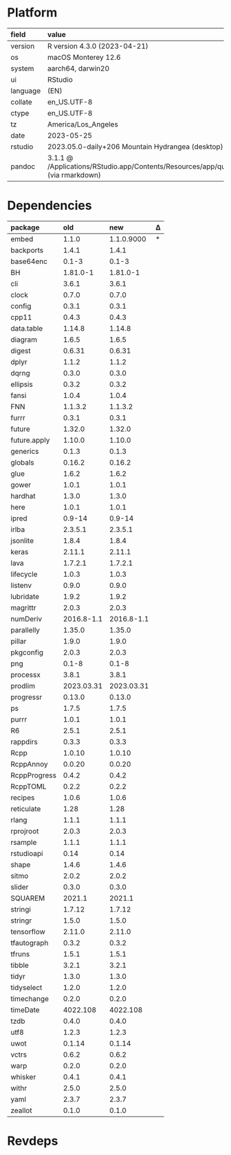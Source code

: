 # Platform

|field    |value                                                                                      |
|:--------|:------------------------------------------------------------------------------------------|
|version  |R version 4.3.0 (2023-04-21)                                                               |
|os       |macOS Monterey 12.6                                                                        |
|system   |aarch64, darwin20                                                                          |
|ui       |RStudio                                                                                    |
|language |(EN)                                                                                       |
|collate  |en_US.UTF-8                                                                                |
|ctype    |en_US.UTF-8                                                                                |
|tz       |America/Los_Angeles                                                                        |
|date     |2023-05-25                                                                                 |
|rstudio  |2023.05.0-daily+206 Mountain Hydrangea (desktop)                                           |
|pandoc   |3.1.1 @ /Applications/RStudio.app/Contents/Resources/app/quarto/bin/tools/ (via rmarkdown) |

# Dependencies

|package      |old        |new        |Δ  |
|:------------|:----------|:----------|:--|
|embed        |1.1.0      |1.1.0.9000 |*  |
|backports    |1.4.1      |1.4.1      |   |
|base64enc    |0.1-3      |0.1-3      |   |
|BH           |1.81.0-1   |1.81.0-1   |   |
|cli          |3.6.1      |3.6.1      |   |
|clock        |0.7.0      |0.7.0      |   |
|config       |0.3.1      |0.3.1      |   |
|cpp11        |0.4.3      |0.4.3      |   |
|data.table   |1.14.8     |1.14.8     |   |
|diagram      |1.6.5      |1.6.5      |   |
|digest       |0.6.31     |0.6.31     |   |
|dplyr        |1.1.2      |1.1.2      |   |
|dqrng        |0.3.0      |0.3.0      |   |
|ellipsis     |0.3.2      |0.3.2      |   |
|fansi        |1.0.4      |1.0.4      |   |
|FNN          |1.1.3.2    |1.1.3.2    |   |
|furrr        |0.3.1      |0.3.1      |   |
|future       |1.32.0     |1.32.0     |   |
|future.apply |1.10.0     |1.10.0     |   |
|generics     |0.1.3      |0.1.3      |   |
|globals      |0.16.2     |0.16.2     |   |
|glue         |1.6.2      |1.6.2      |   |
|gower        |1.0.1      |1.0.1      |   |
|hardhat      |1.3.0      |1.3.0      |   |
|here         |1.0.1      |1.0.1      |   |
|ipred        |0.9-14     |0.9-14     |   |
|irlba        |2.3.5.1    |2.3.5.1    |   |
|jsonlite     |1.8.4      |1.8.4      |   |
|keras        |2.11.1     |2.11.1     |   |
|lava         |1.7.2.1    |1.7.2.1    |   |
|lifecycle    |1.0.3      |1.0.3      |   |
|listenv      |0.9.0      |0.9.0      |   |
|lubridate    |1.9.2      |1.9.2      |   |
|magrittr     |2.0.3      |2.0.3      |   |
|numDeriv     |2016.8-1.1 |2016.8-1.1 |   |
|parallelly   |1.35.0     |1.35.0     |   |
|pillar       |1.9.0      |1.9.0      |   |
|pkgconfig    |2.0.3      |2.0.3      |   |
|png          |0.1-8      |0.1-8      |   |
|processx     |3.8.1      |3.8.1      |   |
|prodlim      |2023.03.31 |2023.03.31 |   |
|progressr    |0.13.0     |0.13.0     |   |
|ps           |1.7.5      |1.7.5      |   |
|purrr        |1.0.1      |1.0.1      |   |
|R6           |2.5.1      |2.5.1      |   |
|rappdirs     |0.3.3      |0.3.3      |   |
|Rcpp         |1.0.10     |1.0.10     |   |
|RcppAnnoy    |0.0.20     |0.0.20     |   |
|RcppProgress |0.4.2      |0.4.2      |   |
|RcppTOML     |0.2.2      |0.2.2      |   |
|recipes      |1.0.6      |1.0.6      |   |
|reticulate   |1.28       |1.28       |   |
|rlang        |1.1.1      |1.1.1      |   |
|rprojroot    |2.0.3      |2.0.3      |   |
|rsample      |1.1.1      |1.1.1      |   |
|rstudioapi   |0.14       |0.14       |   |
|shape        |1.4.6      |1.4.6      |   |
|sitmo        |2.0.2      |2.0.2      |   |
|slider       |0.3.0      |0.3.0      |   |
|SQUAREM      |2021.1     |2021.1     |   |
|stringi      |1.7.12     |1.7.12     |   |
|stringr      |1.5.0      |1.5.0      |   |
|tensorflow   |2.11.0     |2.11.0     |   |
|tfautograph  |0.3.2      |0.3.2      |   |
|tfruns       |1.5.1      |1.5.1      |   |
|tibble       |3.2.1      |3.2.1      |   |
|tidyr        |1.3.0      |1.3.0      |   |
|tidyselect   |1.2.0      |1.2.0      |   |
|timechange   |0.2.0      |0.2.0      |   |
|timeDate     |4022.108   |4022.108   |   |
|tzdb         |0.4.0      |0.4.0      |   |
|utf8         |1.2.3      |1.2.3      |   |
|uwot         |0.1.14     |0.1.14     |   |
|vctrs        |0.6.2      |0.6.2      |   |
|warp         |0.2.0      |0.2.0      |   |
|whisker      |0.4.1      |0.4.1      |   |
|withr        |2.5.0      |2.5.0      |   |
|yaml         |2.3.7      |2.3.7      |   |
|zeallot      |0.1.0      |0.1.0      |   |

# Revdeps

